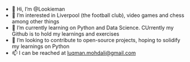 - 👋 Hi, I’m @Lookieman
- 👀 I’m interested in Liverpool (the football club), video games and chess among other things
- 🌱 I’m currently learning on Python and Data Science. CUrrently my Github is to hold my learnings and exercises 
- 💞️ I’m looking to contribute to open-source projects, hoping to solidify my learnings on Python
- 📫 I can be reached at luqman.mohdali@gmail.com

<!---
Lookieman/Lookieman is a ✨ special ✨ repository because its `README.md` (this file) appears on your GitHub profile.
You can click the Preview link to take a look at your changes.
--->
